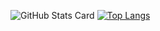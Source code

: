 ![GitHub Stats Card](https://github-readme-stats.vercel.app/api?username=slablove)
[![Top Langs](https://github-readme-stats.vercel.app/api/top-langs/?username=slablove)](https://github.com/slablove/github-readme-stats)
